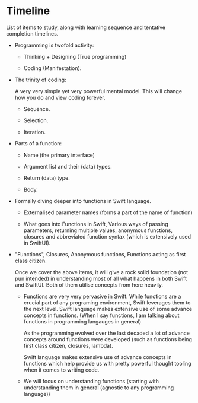 # Timeline

List of items to study, along with learning sequence and tentative completion timelines.

-   Programming is twofold activity:

    -   Thinking + Designing (True programming)

    -   Coding (Manifestation).

-   The trinity of coding:

    A very very simple yet very powerful mental model. This will change how you do and view coding forever.

    -   Sequence.

    -   Selection.

    -   Iteration.

-   Parts of a function:

    -   Name (the primary interface)

    -   Argument list and their (data) types.

    -   Return (data) type.

    -   Body.

-   Formally diving deeper into functions in Swift language.

    -   Externalised parameter names (forms a part of the name of function)

    -   What goes into Functions in Swift, Various ways of passing parameters, returning multiple values, anonymous functions, closures and abbreviated function syntax (which is extensively used in SwiftUI).

-   "Functions", Closures, Anonymous functions, Functions acting as first class citizen.

    Once we cover the above items, it will give a rock solid foundation (not pun intended) in understanding most of all what happens in both Swift and SwiftUI. Both of them utilise concepts from here heavily.

    -   Functions are very very pervasive in Swift. While functions are a crucial part of any programing environment, Swift leverages them to the next level. Swift language makes extensive use of some advance concepts in functions. (When I say functions, I am talking about functions in programming langauges in general)

        As the programming evolved over the last decaded a lot of advance concepts around functions were developed (such as functions being first class citizen, closures, lambda).

        Swift language makes extensive use of advance concepts in functions which help provide us with pretty powerful thought tooling when it comes to writing code.

    -   We will focus on understanding functions (starting with understanding them in general (agnostic to any programming language))
